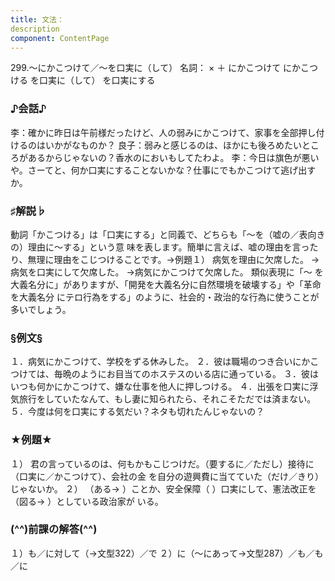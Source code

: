 ```yaml
---
title: 文法：
description
component: ContentPage
---
```



299.～にかこつけて／～を口実に（して）
名詞： × ＋ にかこつけて にかこつける を口実に（して） を口実にする
### ♪会話♪
李：確かに昨日は午前様だったけど、人の弱みにかこつけて、家事を全部押し付けるのはいかがなものか？
良子：弱みと感じるのは、ほかにも後ろめたいところがあるからじゃないの？香水のにおいもしてたわよ。
李：今日は旗色が悪いや。さーてと、何か口実にすることないかな？仕事にでもかこつけて逃げ出すか。
### ♯解説♭
動詞「かこつける」は「口実にする」と同義で、どちらも「～を（嘘の／表向きの）理由に～する」という意 味を表します。簡単に言えば、嘘の理由を言ったり、無理に理由をこじつけることです。→例題１）
病気を理由に欠席した。
→病気を口実にして欠席した。
→病気にかこつけて欠席した。
類似表現に「～ を大義名分に」がありますが、「開発を大義名分に自然環境を破壊する」や「革命を大義名分 にテロ行為をする」のように、社会的・政治的な行為に使うことが多いでしょう。
### §例文§
１．病気にかこつけて、学校をずる休みした。
２．彼は職場のつき合いにかこつけては、毎晩のようにお目当てのホステスのいる店に通っている。
３．彼はいつも何かにかこつけて、嫌な仕事を他人に押しつける。
４．出張を口実に浮気旅行をしていたなんて、もし妻に知られたら、それこそただでは済まない。
５．今度は何を口実にする気だい？ネタも切れたんじゃないの？
### ★例題★
１） 君の言っているのは、何もかもこじつけだ。（要するに／ただし）接待に（口実に／かこつけて）、会社の金 を自分の遊興費に当てていた（だけ／きり）じゃないか。
２） （ある→ ）ことか、安全保障（ ）口実にして、憲法改正を（図る→ ）としている政治家が いる。
### (^^)前課の解答(^^)
１）も／に対して（→文型322）／で
２）に（～にあって→文型287）／も／も／に
